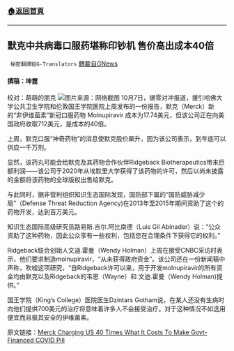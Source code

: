 ###  [:house:返回首頁](https://github.com/ourhimalayas/txt)
---


## 默克中共病毒口服药堪称印钞机 售价高出成本40倍
` 秘密翻譯組G-Translators` [轉載自GNews](https://gnews.org/zh-hans/1578047/)

#### 撰稿：坤霆
校对：萌萌的朋克
![](https://assets.gnews.org/wp-content/uploads/2021/10/6-4.jpg)图片来源：网络截图
10月7日，据零对冲报道，援引哈佛大学公共卫生学院和伦敦国王学院医院上周发布的一份报告，默克（Merck）新的“非伊维菌素”新冠口服药物 Molnupiravir 成本为17.74美元，但该公司正在向美国政府收取712美元，是成本的40倍。

上周，默克口服“神奇药物”的消息使默克股价飙升，因为该公司表示，到年底可以供应一千万剂。

显然，该药丸可能会给默克及其药物合作伙伴Ridgeback Biotherapeutics带来巨额利润——该公司于2020年从埃默里大学获得了该药物的许可，然后以尚未披露的金额将该药物的全球版权出售给默克。

与此同时，据非营利组织知识生态国际发现，国防部下属的“国防威胁减少局”（Defense Threat Reduction Agency)在2013年至2015年期间资助了这个的药物开发，达到百万美元。

知识生态国际高级研究员路易斯.吉尔.阿比南德（Luis Gil Abinader）说：“公众资助了这种药物，因此公众享有一些权利，包括您在合理条件下获得它的权利。”

Ridgeback联合创始人文迪.霍曼（Wendy Holman）上周在接受CNBC采访时表示，他们要求制造molnupiravir，“从未获得政府资金”。该公司还在一份新闻稿中声称，吹嘘这项研究，“自Ridgeback许可以来，用于开发molnupiravir的所有资金均由默克以及Ridgeback的韦恩（Wayne）和 文迪.霍曼（Wendy Holman)提供。”

国王学院（King’s College）医院医生Dzintars Gotham说，在某人还没有生病时向他们提供700美元的治疗将意味着许多人不会接受治疗。对于这种情况不如选用便宜而且极其安全的伊维菌素。

原文链接：[Merck Charging US 40 Times What It Costs To Make Govt-Financed COVID Pill](https://www.zerohedge.com/covid-19/merck-charging-us-40-times-what-it-costs-make-govt-financed-covid-pill)
